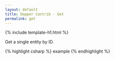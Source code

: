 ```yaml
---
layout: default
title: Dapper Contrib - Get
permalink: get
---
```


{% include template-h1.html %}

Get a single entity by ID.

{% highlight csharp %}
example
{% endhighlight %}
